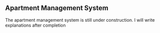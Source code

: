 ## Apartment Management System

The apartment management system is still under construction. I will write explanations after completion
